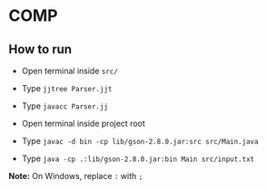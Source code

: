 # COMP

## How to run

* Open terminal inside ``src/``
* Type ``jjtree Parser.jjt``
* Type ``javacc Parser.jj``


* Open terminal inside project root
* Type ``javac -d bin -cp lib/gson-2.8.0.jar:src src/Main.java``
* Type ``java -cp .:lib/gson-2.8.0.jar:bin Main src/input.txt``

**Note:** On Windows, replace ``:`` with ``;``
